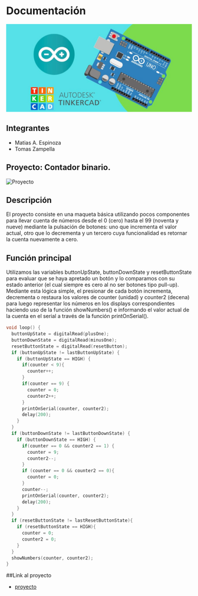 # Documentación
![Tinkercad](./img/ArduinoTinkercad.jpg)

## Integrantes 
- Matias A. Espinoza
- Tomas Zampella

## Proyecto: Contador binario.
![Proyecto](https://cdn.discordapp.com/attachments/1158565907921109100/1165369244909850735/image.png)

## Descripción
El proyecto consiste en una maqueta básica utilizando pocos componentes para llevar cuenta de números desde el 0 (cero) hasta el 99 (noventa y nueve) mediante la pulsación de botones: uno que incrementa el valor actual, otro que lo decrementa y un tercero cuya funcionalidad es retornar la cuenta nuevamente a cero.

## Función principal
Utilizamos las variables buttonUpState, buttonDownState y resetButtonState para evaluar que se haya apretado un botón y lo comparamos con su estado anterior (el cual siempre es cero al no ser botones tipo pull-up). Mediante esta lógica simple, el presionar de cada botón incrementa, decrementa o restaura los valores de counter (unidad) y counter2 (decena) para luego representar los números en los displays correspondientes haciendo uso de la función showNumbers() e informando el valor actual de la cuenta en el serial a través de la función printOnSerial().

~~~ C
void loop() {
  buttonUpState = digitalRead(plusOne); 
  buttonDownState = digitalRead(minusOne);
  resetButtonState = digitalRead(resetButton);
  if (buttonUpState != lastButtonUpState) {
    if (buttonUpState == HIGH) {
      if(counter < 9){
        counter++;    
      }
      if(counter == 9) {
        counter = 0;
        counter2++;
      }
      printOnSerial(counter, counter2);
      delay(200); 
   	}  
  }
  if (buttonDownState != lastButtonDownState) {
    if (buttonDownState == HIGH) {
      if(counter == 0 && counter2 == 1) {
        counter = 9; 
        counter2--;
      }
      if (counter == 0 && counter2 == 0){
        counter = 0;
      } 
      counter--;
      printOnSerial(counter, counter2);
      delay(200); 
    }
  } 
  if (resetButtonState != lastResetButtonState){
    if (resetButtonState == HIGH){
      counter = 0;
      counter2 = 0;
    }
  }
  showNumbers(counter, counter2);
} 
~~~

##Link al proyecto
- [proyecto](https://www.tinkercad.com/things/5phVSGHaVt5-shiny-gaaris/editel?sharecode=mA6AAz2ZPzN4UItgF8Y0vRSVJJgpHxs3HxNfU2h01Ms)
